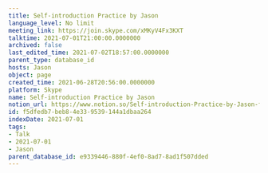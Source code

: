 ```yaml
---
title: Self-introduction Practice by Jason
language_level: No limit
meeting_link: https://join.skype.com/xMKyV4Fx3KXT
talktime: 2021-07-01T21:00:00.0000000
archived: false
last_edited_time: 2021-07-02T18:57:00.0000000
parent_type: database_id
hosts: Jason
object: page
created_time: 2021-06-28T20:56:00.0000000
platform: Skype
name: Self-introduction Practice by Jason
notion_url: https://www.notion.so/Self-introduction-Practice-by-Jason-f5dfedb7beb84e339539144a1dbaa264
id: f5dfedb7-beb8-4e33-9539-144a1dbaa264
indexDate: 2021-07-01
tags:
- Talk
- 2021-07-01
- Jason
parent_database_id: e9339446-880f-4ef0-8ad7-8ad1f507dded
---
```







